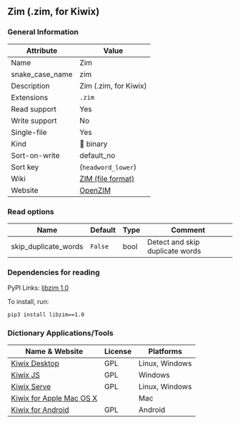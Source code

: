 ## Zim (.zim, for Kiwix)

### General Information

| Attribute       | Value                                                                  |
| --------------- | ---------------------------------------------------------------------- |
| Name            | Zim                                                                    |
| snake_case_name | zim                                                                    |
| Description     | Zim (.zim, for Kiwix)                                                  |
| Extensions      | `.zim`                                                                 |
| Read support    | Yes                                                                    |
| Write support   | No                                                                     |
| Single-file     | Yes                                                                    |
| Kind            | 🔢 binary                                                               |
| Sort-on-write   | default_no                                                             |
| Sort key        | (`headword_lower`)                                                     |
| Wiki            | [ZIM (file format)](<https://en.wikipedia.org/wiki/ZIM_(file_format)>) |
| Website         | [OpenZIM](https://wiki.openzim.org/wiki/OpenZIM)                       |

### Read options

| Name                 | Default | Type | Comment                         |
| -------------------- | ------- | ---- | ------------------------------- |
| skip_duplicate_words | `False` | bool | Detect and skip duplicate words |

### Dependencies for reading

PyPI Links: [libzim 1.0](https://pypi.org/project/libzim/1.0)

To install, run:

```sh
pip3 install libzim==1.0
```


### Dictionary Applications/Tools

| Name & Website                                              | License | Platforms      |
| ----------------------------------------------------------- | ------- | -------------- |
| [Kiwix Desktop](https://github.com/kiwix/kiwix-desktop)     | GPL     | Linux, Windows |
| [Kiwix JS](https://github.com/kiwix/kiwix-js)               | GPL     | Windows        |
| [Kiwix Serve](https://github.com/kiwix/kiwix-tools)         | GPL     | Linux, Windows |
| [Kiwix for Apple Mac OS X](macos.kiwix.org)                 |         | Mac            |
| [Kiwix for Android](https://github.com/kiwix/kiwix-android) | GPL     | Android        |
